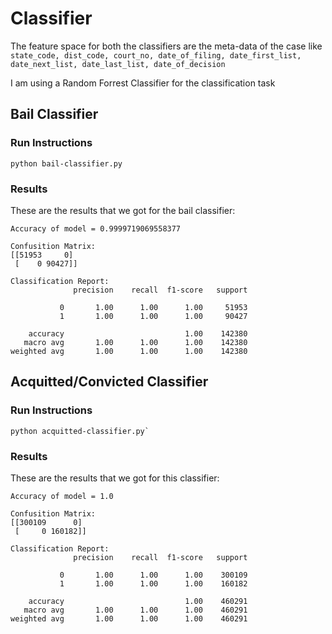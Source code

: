 # Classifier

The feature space for both the classifiers are the meta-data of the case like
`state_code, dist_code, court_no, date_of_filing, date_first_list,
date_next_list, date_last_list, date_of_decision`

I am using a Random Forrest Classifier for the classification task

## Bail Classifier

### Run Instructions

```
python bail-classifier.py
```

### Results
These are the results that we got for the bail classifier:
```
Accuracy of model = 0.9999719069558377

Confusition Matrix: 
[[51953     0]
 [    0 90427]]

Classification Report:
              precision    recall  f1-score   support

           0       1.00      1.00      1.00     51953
           1       1.00      1.00      1.00     90427

    accuracy                           1.00    142380
   macro avg       1.00      1.00      1.00    142380
weighted avg       1.00      1.00      1.00    142380

```

## Acquitted/Convicted Classifier

### Run Instructions

```
python acquitted-classifier.py`
```

### Results
These are the results that we got for this classifier:

```
Accuracy of model = 1.0

Confusition Matrix: 
[[300109      0]
 [     0 160182]]

Classification Report:
              precision    recall  f1-score   support

           0       1.00      1.00      1.00    300109
           1       1.00      1.00      1.00    160182

    accuracy                           1.00    460291
   macro avg       1.00      1.00      1.00    460291
weighted avg       1.00      1.00      1.00    460291


```
